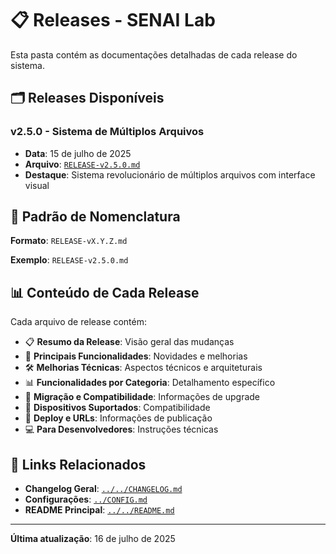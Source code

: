 # 📋 Releases - SENAI Lab

Esta pasta contém as documentações detalhadas de cada release do sistema.

## 🗂️ Releases Disponíveis

### v2.5.0 - Sistema de Múltiplos Arquivos
- **Data**: 15 de julho de 2025
- **Arquivo**: [`RELEASE-v2.5.0.md`](RELEASE-v2.5.0.md)
- **Destaque**: Sistema revolucionário de múltiplos arquivos com interface visual

## 📝 Padrão de Nomenclatura

**Formato**: `RELEASE-vX.Y.Z.md`

**Exemplo**: `RELEASE-v2.5.0.md`

## 📊 Conteúdo de Cada Release

Cada arquivo de release contém:

- 📋 **Resumo da Release**: Visão geral das mudanças
- 🌟 **Principais Funcionalidades**: Novidades e melhorias
- 🛠️ **Melhorias Técnicas**: Aspectos técnicos e arquiteturais
- 📊 **Funcionalidades por Categoria**: Detalhamento específico
- 🔄 **Migração e Compatibilidade**: Informações de upgrade
- 📱 **Dispositivos Suportados**: Compatibilidade
- 🚀 **Deploy e URLs**: Informações de publicação
- 💻 **Para Desenvolvedores**: Instruções técnicas

## 🔗 Links Relacionados

- **Changelog Geral**: [`../../CHANGELOG.md`](../../CHANGELOG.md)
- **Configurações**: [`../CONFIG.md`](../CONFIG.md)
- **README Principal**: [`../../README.md`](../../README.md)

---

**Última atualização**: 16 de julho de 2025
